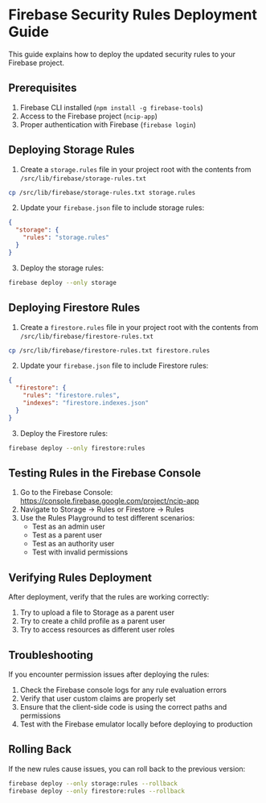 # Firebase Security Rules Deployment Guide

This guide explains how to deploy the updated security rules to your Firebase project.

## Prerequisites

1. Firebase CLI installed (`npm install -g firebase-tools`)
2. Access to the Firebase project (`ncip-app`)
3. Proper authentication with Firebase (`firebase login`)

## Deploying Storage Rules

1. Create a `storage.rules` file in your project root with the contents from `/src/lib/firebase/storage-rules.txt`

```bash
cp /src/lib/firebase/storage-rules.txt storage.rules
```

2. Update your `firebase.json` file to include storage rules:

```json
{
  "storage": {
    "rules": "storage.rules"
  }
}
```

3. Deploy the storage rules:

```bash
firebase deploy --only storage
```

## Deploying Firestore Rules

1. Create a `firestore.rules` file in your project root with the contents from `/src/lib/firebase/firestore-rules.txt`

```bash
cp /src/lib/firebase/firestore-rules.txt firestore.rules
```

2. Update your `firebase.json` file to include Firestore rules:

```json
{
  "firestore": {
    "rules": "firestore.rules",
    "indexes": "firestore.indexes.json"
  }
}
```

3. Deploy the Firestore rules:

```bash
firebase deploy --only firestore:rules
```

## Testing Rules in the Firebase Console

1. Go to the Firebase Console: https://console.firebase.google.com/project/ncip-app
2. Navigate to Storage → Rules or Firestore → Rules
3. Use the Rules Playground to test different scenarios:
   - Test as an admin user
   - Test as a parent user
   - Test as an authority user
   - Test with invalid permissions

## Verifying Rules Deployment

After deployment, verify that the rules are working correctly:

1. Try to upload a file to Storage as a parent user
2. Try to create a child profile as a parent user
3. Try to access resources as different user roles

## Troubleshooting

If you encounter permission issues after deploying the rules:

1. Check the Firebase console logs for any rule evaluation errors
2. Verify that user custom claims are properly set
3. Ensure that the client-side code is using the correct paths and permissions
4. Test with the Firebase emulator locally before deploying to production

## Rolling Back

If the new rules cause issues, you can roll back to the previous version:

```bash
firebase deploy --only storage:rules --rollback
firebase deploy --only firestore:rules --rollback
```